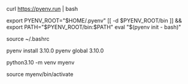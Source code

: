 curl https://pyenv.run | bash

export PYENV_ROOT="$HOME/.pyenv"
[[ -d $PYENV_ROOT/bin ]] && export PATH="$PYENV_ROOT/bin:$PATH"
eval "$(pyenv init - bash)"

source ~/.bashrc

pyenv install 3.10.0
pyenv global 3.10.0

python3.10 -m venv myenv

source myenv/bin/activate



